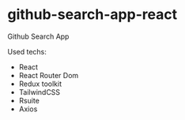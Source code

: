 # github-search-app-react
Github Search App

Used techs:
- React
- React Router Dom
- Redux toolkit
- TailwindCSS
- Rsuite
- Axios
